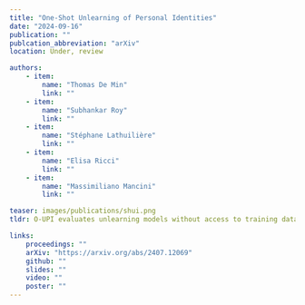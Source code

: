 ```yaml
---
title: "One-Shot Unlearning of Personal Identities"
date: "2024-09-16"
publication: ""
publcation_abbreviation: "arXiv"
location: Under, review   

authors:
    - item: 
        name: "Thomas De Min"
        link: ""
    - item: 
        name: "Subhankar Roy"
        link: ""
    - item: 
        name: "Stéphane Lathuilière"
        link: ""
    - item: 
        name: "Elisa Ricci"
        link: ""
    - item: 
        name: "Massimiliano Mancini"
        link: ""

teaser: images/publications/shui.png
tldr: O-UPI evaluates unlearning models without access to training data, proposing a meta-learning method to forget personal identities from a single image.

links:
    proceedings: ""
    arXiv: "https://arxiv.org/abs/2407.12069"
    github: ""
    slides: ""
    video: ""
    poster: ""
---
```

